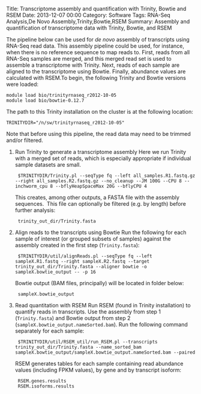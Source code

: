 Title: Transcriptome assembly and quantification with Trinity, Bowtie and RSEM
Date: 2013-12-07 00:00
Category: Software
Tags: RNA-Seq Analysis,De Novo Assembly,Trinity,Bowtie,RSEM
Summary: Assembly and quantification of transcriptome data with Trinity, Bowtie, and RSEM

The pipeline below can be used for _de novo_ assembly of transcripts using RNA-Seq read data. This assembly pipeline could be used, for instance, when there is no reference sequence to map reads to. First, reads from all RNA-Seq samples are merged, and this merged read set is used to assemble a transcriptome with Trinity. Next, reads of each sample are aligned to the transcriptome using Bowtie. Finally, abundance values are calculated with RSEM.To begin, the following Trinity and Bowtie versions were loaded:

    module load bio/trinityrnaseq_r2012-10-05
    module load bio/bowtie-0.12.7

The path to this Trinity installation on the cluster is at the following location:

    TRINITYDIR="/n/sw/trinityrnaseq_r2012-10-05"

Note that before using this pipeline, the read data may need to be trimmed and/or filtered. 


1. Run Trinity to generate a transcriptome assembly Here we run Trinity with a merged set of reads, which is especially appropriate if individual sample datasets are small.

        $TRINITYDIR/Trinity.pl --seqType fq --left all_samples.R1.fastq.gz --right all_samples.R2.fastq.gz --no_cleanup --JM 100G --CPU 8 --inchworm_cpu 8 --bflyHeapSpaceMax 20G --bflyCPU 4
    
    This creates, among other outputs, a FASTA file with the assembly sequences.  This file can optionally be filtered (e.g. by length) before further analysis:
    
        trinity_out_dir/Trinity.fasta
        
2. Align reads to the transcripts using Bowtie Run the following for each sample of interest (or grouped subsets of samples) against the assembly created in the first step (`Trinity.fasta`):
    
        $TRINITYDIR/util/alignReads.pl --seqType fq --left sampleX.R1.fastq --right sampleX.R2.fastq --target trinity_out_dir/Trinity.fasta --aligner bowtie -o sampleX.bowtie_output -- -p 16
    
    Bowtie output (BAM files, principally) will be located in folder below:
    
        sampleX.bowtie_output
        
3. Read quantitation with RSEM Run RSEM (found in Trinity installation) to quantify reads in transcripts. Use the assembly from step 1 (`Trinity.fasta`) and Bowtie output from step 2 (`sampleX.bowtie_output.nameSorted.bam`). Run the following command separately for each sample:
    
        $TRINITYDIR/util/RSEM_util/run_RSEM.pl --transcripts trinity_out_dir/Trinity.fasta --name_sorted_bam sampleX.bowtie_output/sampleX.bowtie_output.nameSorted.bam --paired
    
    RSEM generates tables for each sample containing read abundance values (including FPKM values), by gene and by transcript isoform:
    
        RSEM.genes.results
        RSEM.isoforms.results